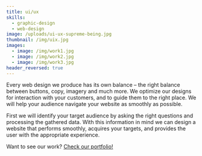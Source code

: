 ```yaml
---
title: ui/ux
skills:
  - graphic-design
  - web-design
image: /uploads/ui-ux-supreme-being.jpg
thumbnail: /img/uix.jpg
images:
  - image: /img/work1.jpg
  - image: /img/work2.jpg
  - image: /img/work3.jpg
header_reversed: true
---
```



Every web design we produce has its own balance – the right balance between buttons, copy, imagery and much more. We optimize our designs for interaction with your customers, and to guide them to the right place. We will help your audience navigate your website as smoothly as possible.

First we will identify your target audience by asking the right questions and processing the gathered data. With this information in mind we can design a website that performs smoothly, acquires your targets, and provides the user with the appropriate experience.

Want to see our work? [Check our portfolio!](/work/)